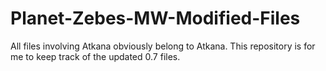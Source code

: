 # Planet-Zebes-MW-Modified-Files
All files involving Atkana obviously belong to Atkana. This repository is for me to keep track of the updated 0.7 files.

